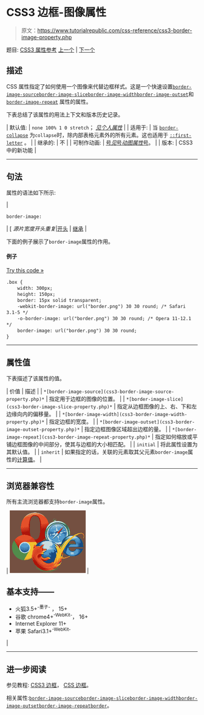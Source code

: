 # CSS3 边框-图像属性

> 原文：<https://www.tutorialrepublic.com/css-reference/css3-border-image-property.php>

题目: [CSS3 属性参考](css3-properties.php) [上一个](css-border-color-property.php) | [下一个](css3-border-image-outset-property.php)

## 描述

CSS 属性指定了如何使用一个图像来代替边框样式。这是一个快速设置[`border-image-source`](css3-border-image-source-property.php)[`border-image-slice`](css3-border-image-slice-property.php)[`border-image-width`](css3-border-image-width-property.php)[`border-image-outset`](css3-border-image-outset-property.php)和 [`border-image-repeat`](css3-border-image-repeat-property.php) 属性的属性。

下表总结了该属性的用法上下文和版本历史记录。

| 默认值: | `none 100% 1 0 stretch`； *[见个人属性](#property-values)* |
| 适用于: | 当
[`border-collapse`](css-border-collapse-property.php) 为`collapse`时，除内部表格元素外的所有元素。这也适用于 [`::first-letter`](../css-tutorial/css-pseudo-elements.php#first-letter) 。 |
| 继承的: | 不 |
| 可制作动画: | [号*见*号*动图属性*号](css-animatable-properties.php)。 |
| 版本: | CSS3 中的新功能 |

* * *

## 句法

属性的语法如下所示:

| 

```
border-image: 
```

 | [ *源片宽度开头重复*&#124;[开头](../definitions.php#initial) &#124; [继承](../definitions.php#inherit) |

下面的例子展示了`border-image`属性的作用。

#### 例子

[Try this code »](../codelab.php?topic=css3&file=border-image-property "Try this code using online Editor")

```
.box {
    width: 300px;
    height: 150px;
    border: 15px solid transparent;
    -webkit-border-image: url("border.png") 30 30 round; /* Safari 3.1-5 */
    -o-border-image: url("border.png") 30 30 round; /* Opera 11-12.1 */
    border-image: url("border.png") 30 30 round;
}
```

* * *

## 属性值

下表描述了该属性的值。

| 价值 | 描述 |
| `*[border-image-source](css3-border-image-source-property.php)*` | 指定用于边框的图像的位置。 |
| `*[border-image-slice](css3-border-image-slice-property.php)*` | 指定从边框图像的上、右、下和左边缘向内的偏移量。 |
| `*[border-image-width](css3-border-image-width-property.php)*` | 指定边框的宽度。 |
| `*[border-image-outset](css3-border-image-outset-property.php)*` | 指定边框图像区域超出边框的量。 |
| `*[border-image-repeat](css3-border-image-repeat-property.php)*` | 指定如何缩放或平铺边框图像的中间部分，使其与边框的大小相匹配。 |
| `initial` | 将此属性设置为其默认值。 |
| `inherit` | 如果指定的话，关联的元素取其父元素`border-image`属性的[计算值](../definitions.php#computed-value)。 |

* * *

## 浏览器兼容性

所有主流浏览器都支持`border-image`属性。

| ![Browsers Icon](img/e9331123c77668c1832e541c2fca1002.png) | 

## 基本支持——

*   火狐3.5+<sup class="badge">-墨子-</sup> ， 15+
*   谷歌 chrome4+<sup class="badge">-WebKit-</sup>， 16+
*   Internet Explorer 11+
*   苹果 Safari3.1+<sup class="badge">-WebKit-</sup>

 |

* * *

## 进一步阅读

参见教程: [CSS3 边框](../css-tutorial/css3-border.php)， [CSS 边框](../css-tutorial/css-border.php)。

相关属性:[`border-image-source`](css3-border-image-source-property.php)[`border-image-slice`](css3-border-image-slice-property.php)[`border-image-width`](css3-border-image-width-property.php)[`border-image-outset`](css3-border-image-outset-property.php)[`border-image-repeat`](css3-border-image-repeat-property.php)[`border`](css-border-property.php)。